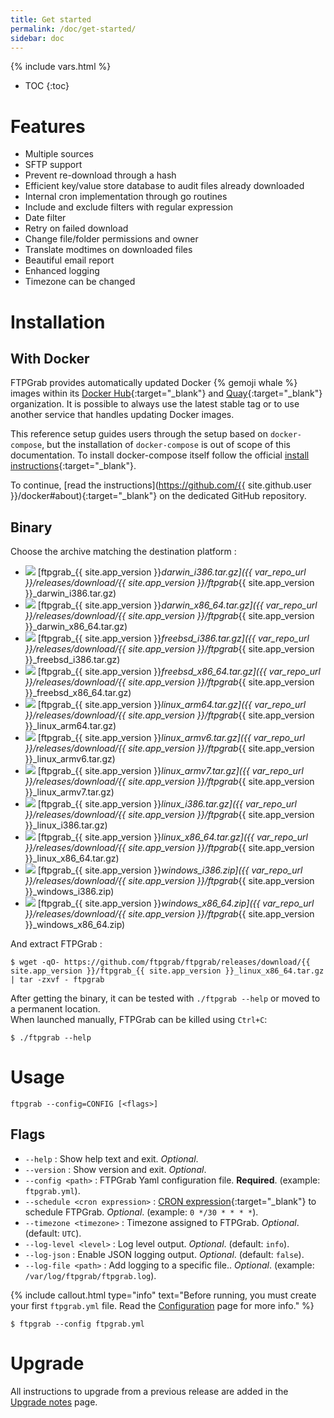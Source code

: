 ```yaml
---
title: Get started
permalink: /doc/get-started/
sidebar: doc
---
```

{% include vars.html %}

* TOC
{:toc}

# Features

* Multiple sources
* SFTP support
* Prevent re-download through a hash
* Efficient key/value store database to audit files already downloaded
* Internal cron implementation through go routines
* Include and exclude filters with regular expression
* Date filter
* Retry on failed download
* Change file/folder permissions and owner
* Translate modtimes on downloaded files
* Beautiful email report
* Enhanced logging
* Timezone can be changed

# Installation

## With Docker

FTPGrab provides automatically updated Docker {% gemoji whale %} images within its [Docker Hub](https://hub.docker.com/u/ftpgrab){:target="_blank"} and [Quay](https://quay.io/organization/ftpgrab){:target="_blank"} organization. It is possible to always use the latest stable tag or to use another service that handles updating Docker images.

This reference setup guides users through the setup based on `docker-compose`, but the installation of `docker-compose` is out of scope of this documentation. To install docker-compose itself follow the official [install instructions](https://docs.docker.com/compose/install/){:target="_blank"}.

To continue, [read the instructions](https://github.com/{{ site.github.user }}/docker#about){:target="_blank"} on the dedicated GitHub repository.

## Binary

Choose the archive matching the destination platform :

* ![](/img/os/macos.png) [ftpgrab_{{ site.app_version }}_darwin_i386.tar.gz]({{ var_repo_url }}/releases/download/{{ site.app_version }}/ftpgrab_{{ site.app_version }}_darwin_i386.tar.gz)
* ![](/img/os/macos.png) [ftpgrab_{{ site.app_version }}_darwin_x86_64.tar.gz]({{ var_repo_url }}/releases/download/{{ site.app_version }}/ftpgrab_{{ site.app_version }}_darwin_x86_64.tar.gz)
* ![](/img/os/freebsd.png) [ftpgrab_{{ site.app_version }}_freebsd_i386.tar.gz]({{ var_repo_url }}/releases/download/{{ site.app_version }}/ftpgrab_{{ site.app_version }}_freebsd_i386.tar.gz)
* ![](/img/os/freebsd.png) [ftpgrab_{{ site.app_version }}_freebsd_x86_64.tar.gz]({{ var_repo_url }}/releases/download/{{ site.app_version }}/ftpgrab_{{ site.app_version }}_freebsd_x86_64.tar.gz)
* ![](/img/os/linux.png) [ftpgrab_{{ site.app_version }}_linux_arm64.tar.gz]({{ var_repo_url }}/releases/download/{{ site.app_version }}/ftpgrab_{{ site.app_version }}_linux_arm64.tar.gz)
* ![](/img/os/linux.png) [ftpgrab_{{ site.app_version }}_linux_armv6.tar.gz]({{ var_repo_url }}/releases/download/{{ site.app_version }}/ftpgrab_{{ site.app_version }}_linux_armv6.tar.gz)
* ![](/img/os/linux.png) [ftpgrab_{{ site.app_version }}_linux_armv7.tar.gz]({{ var_repo_url }}/releases/download/{{ site.app_version }}/ftpgrab_{{ site.app_version }}_linux_armv7.tar.gz)
* ![](/img/os/linux.png) [ftpgrab_{{ site.app_version }}_linux_i386.tar.gz]({{ var_repo_url }}/releases/download/{{ site.app_version }}/ftpgrab_{{ site.app_version }}_linux_i386.tar.gz)
* ![](/img/os/linux.png) [ftpgrab_{{ site.app_version }}_linux_x86_64.tar.gz]({{ var_repo_url }}/releases/download/{{ site.app_version }}/ftpgrab_{{ site.app_version }}_linux_x86_64.tar.gz)
* ![](/img/os/windows.png) [ftpgrab_{{ site.app_version }}_windows_i386.zip]({{ var_repo_url }}/releases/download/{{ site.app_version }}/ftpgrab_{{ site.app_version }}_windows_i386.zip)
* ![](/img/os/windows.png) [ftpgrab_{{ site.app_version }}_windows_x86_64.zip]({{ var_repo_url }}/releases/download/{{ site.app_version }}/ftpgrab_{{ site.app_version }}_windows_x86_64.zip)

And extract FTPGrab :

```
$ wget -qO- https://github.com/ftpgrab/ftpgrab/releases/download/{{ site.app_version }}/ftpgrab_{{ site.app_version }}_linux_x86_64.tar.gz | tar -zxvf - ftpgrab
```

After getting the binary, it can be tested with `./ftpgrab --help` or moved to a permanent location.<br />
When launched manually, FTPGrab can be killed using `Ctrl+C`:

```
$ ./ftpgrab --help
```

# Usage

`ftpgrab --config=CONFIG [<flags>]`

## Flags

* `--help` : Show help text and exit. _Optional_.
* `--version` : Show version and exit. _Optional_.
* `--config <path>` : FTPGrab Yaml configuration file. **Required**. (example: `ftpgrab.yml`).
* `--schedule <cron expression>` : [CRON expression](https://godoc.org/github.com/crazy-max/cron#hdr-CRON_Expression_Format){:target="_blank"} to schedule FTPGrab. _Optional_. (example: `0 */30 * * * *`).
* `--timezone <timezone>` : Timezone assigned to FTPGrab. _Optional_. (default: `UTC`).
* `--log-level <level>` : Log level output. _Optional_. (default: `info`).
* `--log-json` : Enable JSON logging output. _Optional_. (default: `false`).
* `--log-file <path>` : Add logging to a specific file.. _Optional_. (example: `/var/log/ftpgrab/ftpgrab.log`).

{% include callout.html type="info" text="Before running, you must create your first `ftpgrab.yml` file. Read the [Configuration](/doc/configuration/) page for more info." %}

```
$ ftpgrab --config ftpgrab.yml
```

# Upgrade

All instructions to upgrade from a previous release are added in the [Upgrade notes](/doc/upgrade-notes/) page.
